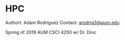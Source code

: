 # HPC
Authort: Adam Rodriguez 
Contact: arodrig3@aum.edu

Spring of 2019
AUM CSCI 4250 w/ Dr. Dinc



